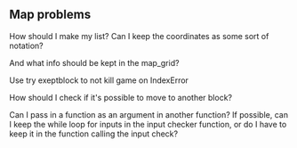 ## Map problems

How should I make my list? Can I keep the coordinates as some sort of notation?

And what info should be kept in the map_grid?

Use try exeptblock to not kill game on IndexError

How should I check if it's possible to move to another block?

Can I pass in a function as an argument in another function?
If possible, can I keep the while loop for inputs in the input checker function, or do I have to keep it in the function calling the input check?